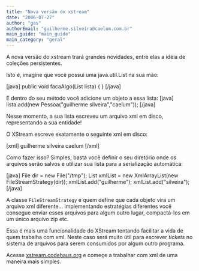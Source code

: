 ```yaml
---
title: "Nova versão do xstream"
date: "2006-07-27"
author: "gas"
authorEmail: "guilherme.silveira@caelum.com.br"
main_guide: "main_guide"
main_category: "geral"
---
```


A nova versão do xstream trará grandes novidades, entre elas a idéia de coleções persistentes.

Isto é, imagine que você possui uma java.util.List na sua mão:

\[java\] public void facaAlgo(List lista) { } \[/java\]

E dentro do seu método você adicione um objeto a essa lista: \[java\] lista.add(new Pessoa("guilherme silveira","caelum")); \[/java\]

Nesse momento, a sua lista escreveu um arquivo xml em disco, representando a sua entidade!

O XStream escreve exatamente o seguinte xml em disco:

\[xml\] <pessoa> <nome>guilherme silveira</nome> <empresa>caelum</empresa> </pessoa> \[/xml\]

Como fazer isso? Simples, basta você definir o seu diretório onde os arquivos serão salvos e utilizar sua lista para a serialização automática:

\[java\] File dir = new File("/tmp"); List xmlList = new XmlArrayList(new FileStreamStrategy(dir)); xmlList.add("guilherme"); xmlList.add("silveira"); \[/java\]

A classe `FileStreamStrategy` é quem define que cada objeto vira um arquivo xml diferente... implementando estratégias diferentes você consegue enviar esses arquivos para algum outro lugar, compactá-los em um único arquivo zip etc.

Essa é mais uma funcionalidade do XStream tentando facilitar a vida de quem trabalha com xml. Neste caso será muito útil para escrever _tickets_ no sistema de arquivos para serem consumidos por algum outro programa.

Acesse [xstream.codehaus.org](http://xstream.codehaus.org) e começe a trabalhar com xml de uma maneira mais simples.
